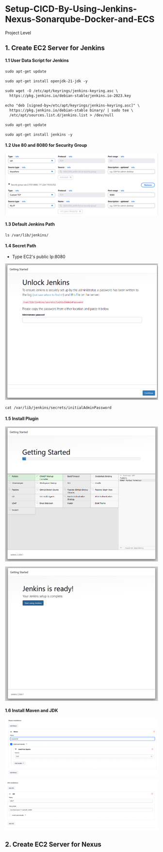 # Setup-CICD-By-Using-Jenkins-Nexus-Sonarqube-Docker-and-ECS
Project Level

## 1. Create EC2 Server for Jenkins

#### 1.1 User Data Script for Jenkins

```
sudo apt-get update

sudo apt-get install openjdk-21-jdk -y

sudo wget -O /etc/apt/keyrings/jenkins-keyring.asc \
  https://pkg.jenkins.io/debian-stable/jenkins.io-2023.key

echo "deb [signed-by=/etc/apt/keyrings/jenkins-keyring.asc]" \
  https://pkg.jenkins.io/debian-stable binary/ | sudo tee \
  /etc/apt/sources.list.d/jenkins.list > /dev/null

sudo apt-get update

sudo apt-get install jenkins -y
```


#### 1.2 Use 80 and 8080 for Security Group

![alt text](image.png)


#### 1.3 Default Jenkins Path

```
ls /var/lib/jenkins/
```

#### 1.4 Secret Path

- Type EC2's public Ip:8080

![alt text](image-1.png)

```
cat /var/lib/jenkins/secrets/initialAdminPassword
```

#### 1.5 Install Plugin

![alt text](image-2.png)

![alt text](image-3.png)


#### 1.6 Install Maven and JDK

![alt text](image-4.png)

![alt text](image-5.png)



## 2. Create EC2 Server for Nexus
